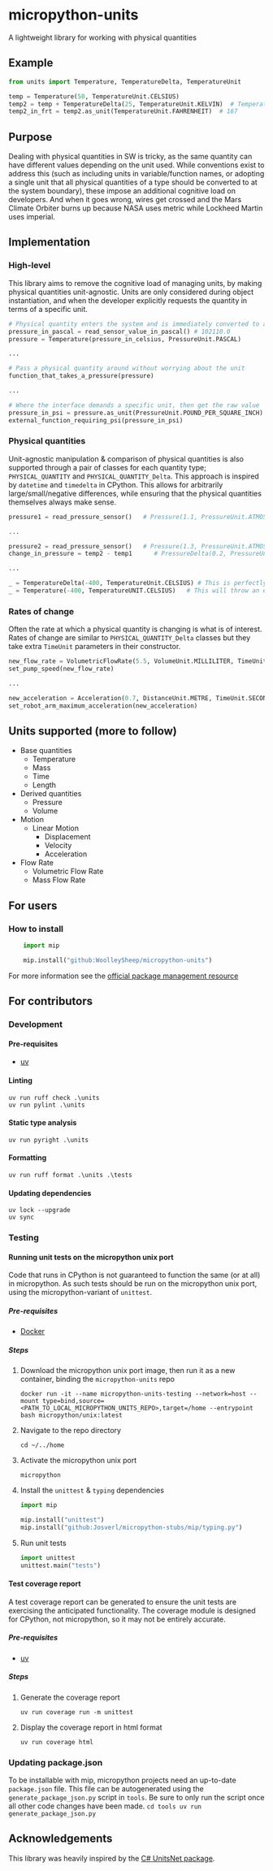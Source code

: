# micropython-units
A lightweight library for working with physical quantities

## Example
```python
from units import Temperature, TemperatureDelta, TemperatureUnit

temp = Temperature(50, TemperatureUnit.CELSIUS)
temp2 = temp + TemperatureDelta(25, TemperatureUnit.KELVIN)  # Temperature(75, TemperatureUnit.CELSIUS)
temp2_in_frt = temp2.as_unit(TemperatureUnit.FAHRENHEIT)  # 167
```

## Purpose
Dealing with physical quantities in SW is tricky, as the same quantity can have different values depending on the unit used. While conventions exist to address this (such as including units in variable/function names, or adopting a single unit that all physical quantities of a type should be converted to at the system boundary), these impose an additional cognitive load on developers. And when it goes wrong, wires get crossed and the Mars Climate Orbiter burns up because NASA uses metric while Lockheed Martin uses imperial.

## Implementation

### High-level
This library aims to remove the cognitive load of managing units, by making physical quantities unit-agnostic. Units are only considered during object instantiation, and when the developer explicitly requests the quantity in terms of a specific unit.
```python
# Physical quantity enters the system and is immediately converted to a unit-agnostic form
pressure_in_pascal = read_sensor_value_in_pascal() # 102110.0
pressure = Temperature(pressure_in_celsius, PressureUnit.PASCAL)

...

# Pass a physical quantity around without worrying about the unit
function_that_takes_a_pressure(pressure)

...

# Where the interface demands a specific unit, then get the raw value
pressure_in_psi = pressure.as_unit(PressureUnit.POUND_PER_SQUARE_INCH)   # 14.8098...
external_function_requiring_psi(pressure_in_psi)
```

### Physical quantities
Unit-agnostic manipulation & comparison of physical quantities is also supported through a pair of classes for each quantity type; `PHYSICAL_QUANTITY` and `PHYSICAL_QUANTITY_Delta`. This approach is inspired by `datetime` and `timedelta` in CPython. This allows for arbitrarily large/small/negative differences, while ensuring that the physical quantities themselves always make sense.
```python
pressure1 = read_pressure_sensor()   # Pressure(1.1, PressureUnit.ATMOSPHERE)

...

pressure2 = read_pressure_sensor()   # Pressure(1.3, PressureUnit.ATMOSPHERE)
change_in_pressure = temp2 - temp1      # PressureDelta(0.2, PressureUnit.ATMOSPHERE)

...

_ = TemperatureDelta(-400, TemperatureUnit.CELSIUS) # This is perfectly valid, as one temperature can be 400 degrees less than another
_ = Temperature(-400, TemperatureUNIT.CELSIUS)   # This will throw an exception, as it's less than absolute zero and breaks physics
```

### Rates of change
Often the rate at which a physical quantity is changing is what is of interest. Rates of change are similar to `PHYSICAL_QUANTITY_Delta` classes but they take extra `TimeUnit` parameters in their constructor.
```python
new_flow_rate = VolumetricFlowRate(5.5, VolumeUnit.MILLILITER, TimeUnit.MINUTE) # 5.5 ml/min
set_pump_speed(new_flow_rate)

...

new_acceleration = Acceleration(0.7, DistanceUnit.METRE, TimeUnit.SECOND, TimeUnit.SECOND)  # 0.7 m/s^2
set_robot_arm_maximum_acceleration(new_acceleration)
```

## Units supported (more to follow)
- Base quantities
    - Temperature
    - Mass
    - Time
    - Length
- Derived quantities
    - Pressure
    - Volume
- Motion
    - Linear Motion
        - Displacement
        - Velocity
        - Acceleration
- Flow Rate
    - Volumetric Flow Rate
    - Mass Flow Rate

## For users
### How to install
```python
    import mip

    mip.install("github:WoolleySheep/micropython-units")
```

For more information see the [official package management resource](https://docs.micropython.org/en/latest/reference/packages.html)

## For contributors
### Development
#### Pre-requisites
- [uv](https://docs.astral.sh/uv/)
#### Linting
    uv run ruff check .\units
    uv run pylint .\units
#### Static type analysis
    uv run pyright .\units
#### Formatting
    uv run ruff format .\units .\tests
#### Updating dependencies
    uv lock --upgrade
    uv sync

### Testing
#### Running unit tests on the micropython unix port
Code that runs in CPython is not guaranteed to function the same (or at all) in micropython. As such tests should be run on the micropython unix port, using the micropython-variant of `unittest`.
##### Pre-requisites
- [Docker](https://www.docker.com/)
##### Steps
1. Download the micropython unix port image, then run it as a new container, binding the `micropython-units` repo
    ```
    docker run -it --name micropython-units-testing --network=host --mount type=bind,source=<PATH_TO_LOCAL_MICROPYTHON_UNITS_REPO>,target=/home --entrypoint bash micropython/unix:latest
    ```
2. Navigate to the repo directory
    ```
    cd ~/../home
    ```
3. Activate the micropython unix port
    ```
    micropython
    ```
4. Install the `unittest` & `typing` dependencies
    ```python
    import mip

    mip.install("unittest")
    mip.install("github:Josverl/micropython-stubs/mip/typing.py")
    ```
5. Run unit tests
    ```python
    import unittest
    unittest.main("tests")
    ```
#### Test coverage report
A test coverage report can be generated to ensure the unit tests are exercising the anticipated functionality. The coverage module is designed for CPython, not micropython, so it may not be entirely accurate.
##### Pre-requisites
- [uv](https://docs.astral.sh/uv/)
##### Steps
1. Generate the coverage report
    ```
    uv run coverage run -m unittest
    ```
2. Display the coverage report in html format
    ```
    uv run coverage html
    ```

### Updating package.json
To be installable with mip, micropython projects need an up-to-date `package.json` file. This file can be autogenerated using the `generate_package_json.py` script in `tools`. Be sure to only run the script once all other code changes have been made.
    ```
    cd tools
    uv run generate_package_json.py
    ```

## Acknowledgements
This library was heavily inspired by the [C# UnitsNet package](https://github.com/angularsen/UnitsNet).

